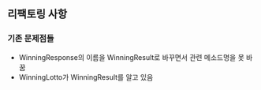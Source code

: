 ## 리팩토링 사항

### 기존 문제점들

- WinningResponse의 이름을 WinningResult로 바꾸면서 관련 메소드명을 못 바꿈
- WinningLotto가 WinningResult를 알고 있음


